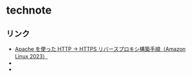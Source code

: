 # technote

## リンク
- [Apache を使った HTTP → HTTPS リバースプロキシ構築手順（Amazon Linux 2023）](https://techmsy.github.io/technote/rvproxy.html)
- []()
- []()

